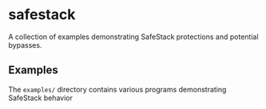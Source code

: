 # safestack

A collection of examples demonstrating SafeStack protections and potential bypasses.

## Examples

The `examples/` directory contains various programs demonstrating SafeStack behavior

